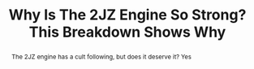 ---
category: news
title: Why Is The 2JZ Engine So Strong? This Breakdown Shows Why
abstract: The 2JZ engine has a cult following, but does it deserve it? Yes
publishedDateTime: 2019-03-12T10:44:07Z
sourceUrl: https://motorious.motor1.com/news/308962/2jz-strong-why/
type: article

provider:
  name: Motorious
  id: V_BBEZ2jt_global
tags:
  - Autos

images: 
  - url: assets/images/2019/3/Why-Is-The-2JZ-Engine-So-Strong?-This-Breakdown-Shows-Why-1.jpg
    width: 1920
    height: 1080
    quality: 50
    title: Why Is The 2JZ Engine So Strong? This Breakdown Shows Why
    attribution: 
    focalRegion:
      x1: 1200
      x2: 1200
      y1: 527
      y2: 527

---